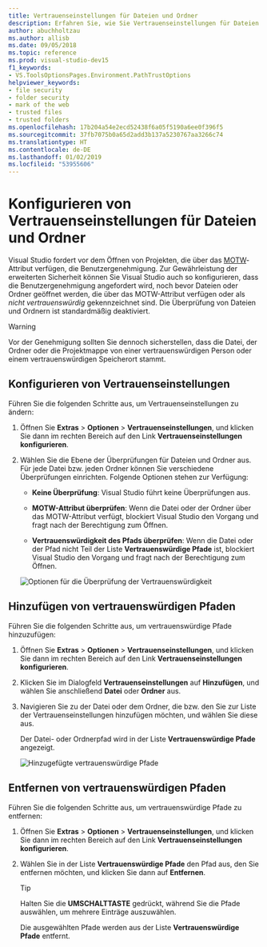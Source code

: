 ```yaml
---
title: Vertrauenseinstellungen für Dateien und Ordner
description: Erfahren Sie, wie Sie Vertrauenseinstellungen für Dateien und Ordner ändern können, um Visual Studio zu schützen.
author: abuchholtzau
ms.author: allisb
ms.date: 09/05/2018
ms.topic: reference
ms.prod: visual-studio-dev15
f1_keywords:
- VS.ToolsOptionsPages.Environment.PathTrustOptions
helpviewer_keywords:
- file security
- folder security
- mark of the web
- trusted files
- trusted folders
ms.openlocfilehash: 17b204a54e2ecd52438f6a05f5190a6ee0f396f5
ms.sourcegitcommit: 37fb7075b0a65d2add3b137a5230767aa3266c74
ms.translationtype: HT
ms.contentlocale: de-DE
ms.lasthandoff: 01/02/2019
ms.locfileid: "53955606"
---
```

# <a name="configure-trust-settings-for-files-and-folders"></a>Konfigurieren von Vertrauenseinstellungen für Dateien und Ordner

Visual Studio fordert vor dem Öffnen von Projekten, die über das [MOTW](/previous-versions/windows/internet-explorer/ie-developer/compatibility/ms537628(v=vs.85))-Attribut verfügen, die Benutzergenehmigung. Zur Gewährleistung der erweiterten Sicherheit können Sie Visual Studio auch so konfigurieren, dass die Benutzergenehmigung angefordert wird, noch bevor Dateien oder Ordner geöffnet werden, die über das MOTW-Attribut verfügen oder als *nicht vertrauenswürdig* gekennzeichnet sind. Die Überprüfung von Dateien und Ordnern ist standardmäßig deaktiviert.

> [!WARNING]
> Vor der Genehmigung sollten Sie dennoch sicherstellen, dass die Datei, der Ordner oder die Projektmappe von einer vertrauenswürdigen Person oder einem vertrauenswürdigen Speicherort stammt.

## <a name="configure-trust-settings"></a>Konfigurieren von Vertrauenseinstellungen

Führen Sie die folgenden Schritte aus, um Vertrauenseinstellungen zu ändern:

1. Öffnen Sie **Extras** > **Optionen** > **Vertrauenseinstellungen**, und klicken Sie dann im rechten Bereich auf den Link **Vertrauenseinstellungen konfigurieren**.

2. Wählen Sie die Ebene der Überprüfungen für Dateien und Ordner aus. Für jede Datei bzw. jeden Ordner können Sie verschiedene Überprüfungen einrichten. Folgende Optionen stehen zur Verfügung:

   * **Keine Überprüfung**: Visual Studio führt keine Überprüfungen aus.

   * **MOTW-Attribut überprüfen**: Wenn die Datei oder der Ordner über das MOTW-Attribut verfügt, blockiert Visual Studio den Vorgang und fragt nach der Berechtigung zum Öffnen.

   * **Vertrauenswürdigkeit des Pfads überprüfen**: Wenn die Datei oder der Pfad nicht Teil der Liste **Vertrauenswürdige Pfade** ist, blockiert Visual Studio den Vorgang und fragt nach der Berechtigung zum Öffnen.

   ![Optionen für die Überprüfung der Vertrauenswürdigkeit](media/trust-settings.png)

## <a name="add-trusted-paths"></a>Hinzufügen von vertrauenswürdigen Pfaden

Führen Sie die folgenden Schritte aus, um vertrauenswürdige Pfade hinzuzufügen:

1. Öffnen Sie **Extras** > **Optionen** > **Vertrauenseinstellungen**, und klicken Sie dann im rechten Bereich auf den Link **Vertrauenseinstellungen konfigurieren**.

2. Klicken Sie im Dialogfeld **Vertrauenseinstellungen** auf **Hinzufügen**, und wählen Sie anschließend **Datei** oder **Ordner** aus.

3. Navigieren Sie zu der Datei oder dem Ordner, die bzw. den Sie zur Liste der Vertrauenseinstellungen hinzufügen möchten, und wählen Sie diese aus.

   Der Datei- oder Ordnerpfad wird in der Liste **Vertrauenswürdige Pfade** angezeigt.

   ![Hinzugefügte vertrauenswürdige Pfade](media/trusted-paths.png)

## <a name="remove-trusted-paths"></a>Entfernen von vertrauenswürdigen Pfaden

Führen Sie die folgenden Schritte aus, um vertrauenswürdige Pfade zu entfernen:

1. Öffnen Sie **Extras** > **Optionen** > **Vertrauenseinstellungen**, und klicken Sie dann im rechten Bereich auf den Link **Vertrauenseinstellungen konfigurieren**.

2. Wählen Sie in der Liste **Vertrauenswürdige Pfade** den Pfad aus, den Sie entfernen möchten, und klicken Sie dann auf **Entfernen**.

   > [!TIP]
   > Halten Sie die **UMSCHALTTASTE** gedrückt, während Sie die Pfade auswählen, um mehrere Einträge auszuwählen.

   Die ausgewählten Pfade werden aus der Liste **Vertrauenswürdige Pfade** entfernt.
